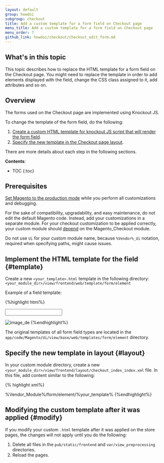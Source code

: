 ```yaml
---
layout: default
group: howdoi
subgroup: checkout
title: Add a custom template for a form field on Checkout page
menu_title: Add a custom template for a form field on Checkout page
menu_order: 7
github_link: howdoi/checkout/checkout_edit_form.md
---
```


<h2> What's in this topic</h2>
This topic describes how to replace the HTML template for a form field on the Checkout page. You might need to replace the template in order to add elements displayed with the field, change the CSS class assigned to it, add attributes and so on.

<h2> Overview </h2>

The forms used on the Checkout page are implemented using Knockout JS. 

To change the template of the form field, do the following:

1. [Create a custom HTML template for knockout JS script that will render the form field](#template).
2. [Specify the new template in the Checkout page layout](#layout).

There are more details about each step in the following sections.

**Contents**:

* TOC
{:toc}

## Prerequisites 

[Set Magento to the production mode]({{site.gdeurl}}config-guide/cli/config-cli-subcommands-mode.html) while you perform all customizations and debugging. 

For the sake of compatibility, upgradability, and easy maintenance, do not edit the default Magento code. Instead, add your customizations in a separate module. For your checkout customization to be applied correctly, your custom module should [depend]({{site.gdeurl}}extension-dev-guide/build/composer-integration.html) on the Magento_Checkout module.

Do not use `Ui` for your custom module name, because `%Vendor%_Ui` notation, required when specifying paths, might cause issues. 

## Implement the HTML template for the field {#template}

Create a new `<your_template>.html` template in the following directory: `<your_module_dir>/view/frontend/web/template/form/element`

Example of a field template:

{%highlight html%}
<!-- input field element and corresponding bindings -->
<input class="input-text" type="text" data-bind="
    value: value,
    valueUpdate: 'keyup',
    hasFocus: focused,
    attr: {
        name: inputName,
        placeholder: placeholder,
        'aria-describedby': noticeId,
        id: uid,
        disabled: disabled
    }" />
<!-- additional content -->
<img src="%path_to_image%" alt="image_de"/>
{%endhighlight%}

<div class="bs-callout bs-callout-info" id="info">
<p>The original templates of all form field types are located in the <code>app/code/Magento/Ui/view/base/web/templates/form/element</code> directory.</p>
</div>

## Specify the new template in layout {#layout}

In your custom module directory, create a new `<your_module_dir>/view/frontend/layout/checkout_index_index.xml` file. 
In this file, add content similar to the following:

{% highlight xml%}
<?xml version="1.0"?>
<page xmlns:xsi="http://www.w3.org/2001/XMLSchema-instance" layout="1column" xsi:noNamespaceSchemaLocation="urn:magento:framework:View/Layout/etc/page_configuration.xsd">
    <body>
        <referenceBlock name="checkout.root">
            <arguments>
                <argument name="jsLayout" xsi:type="array">
                    <item name="components" xsi:type="array">
                        <item name="checkout" xsi:type="array">
                            <item name="children" xsi:type="array">
                                <item name="steps" xsi:type="array">
                                    <item name="children" xsi:type="array">
                                        <item name="shipping-step" xsi:type="array">
                                            <item name="children" xsi:type="array">
                                                <item name="shippingAddress" xsi:type="array">
                                                    <item name="children" xsi:type="array">
                                                        <!-- The name of the form the field belongs to -->
                                                        <item name="shipping-address-fieldset" xsi:type="array">
                                                            <item name="children" xsi:type="array">
                                                                <!-- the field you are customizing -->
                                                                <item name="telephone" xsi:type="array">
                                                                    <item name="config" xsi:type="array">
                                                                        <!-- Assigning a new template -->
                                                                        <item name="elementTmpl" xsi:type="string">%Vendor_Module%/form/element/%your_template%</item>
                                                                    </item>
                                                                </item>
                                                            </item>
                                                        </item>
                                                    </item>
                                                </item>
                                            </item>
                                        </item>
                                    </item>
                                </item>
                            </item>
                        </item>
                    </item>
                </argument>
            </arguments>
        </referenceBlock>
    </body>
</page>
{%endhighlight%}

## Modifying the custom template after it was applied {#modify}

If you modify your custom `.html` template after it was applied on the store pages, the changes will not apply until you do the following: 

1. Delete all files in the `pub/static/frontend` and `var/view_preprocessing` directories.
2. Reload the pages.


